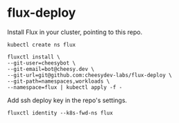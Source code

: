 # flux-deploy

Install Flux in your cluster, pointing to this repo.

```
kubectl create ns flux

fluxctl install \
--git-user=cheesybot \
--git-email=bot@cheesy.dev \
--git-url=git@github.com:cheesydev-labs/flux-deploy \
--git-path=namespaces,workloads \
--namespace=flux | kubectl apply -f -
```

Add ssh deploy key in the repo's settings.
```
fluxctl identity --k8s-fwd-ns flux
```

